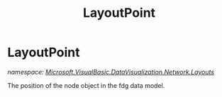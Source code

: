 ﻿---
title: LayoutPoint
---

# LayoutPoint
_namespace: [Microsoft.VisualBasic.DataVisualization.Network.Layouts](N-Microsoft.VisualBasic.DataVisualization.Network.Layouts.html)_

The position of the node object in the fdg data model.




